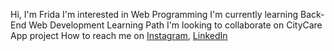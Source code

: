 Hi, I'm Frida
I'm interested in Web Programming
I'm currently learning Back-End Web Development Learning Path
I'm looking to collaborate on CityCare App project
How to reach me on
<a href="https://www.instagram.com/fridapark_/" target="_blank">Instagram</a>,
<a href="https://www.linkedin.com/in/fridadamayanti/" target="_blank">LinkedIn</a> 
 
<!---
Frida is a ✨ special ✨ repository because its README.md (this file) appears on your GitHub profile.
You can click the Preview link to take a look at your changes.
--->
